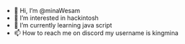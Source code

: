 - 👋 Hi, I’m @minaWesam
- 👀 I’m interested in hackintosh
- 🌱 I’m currently learning java script
- 📫 How to reach me on discord my username is kingmina

<!---
minaWesam/minaWesam is a ✨ special ✨ repository because its `README.md` (this file) appears on your GitHub profile.
You can click the Preview link to take a look at your changes.
--->
